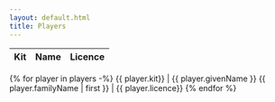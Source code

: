 ```yaml
---
layout: default.html
title: Players
---
```


Kit | Name | Licence
-- | -- | --
{% for player in players -%}
	{{ player.kit}} | {{ player.givenName }} {{ player.familyName | first }} | {{ player.licence}}
{% endfor %}
